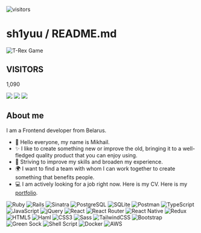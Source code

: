 ![visitors](https://visitor-badge.laobi.icu/badge?page_id=page.id)

# sh1yuu / README.md

![T-Rex Game](https://user-images.githubusercontent.com/25181517/117448147-7c0e0e00-af2b-11eb-9b6e-ea1e0c8f8a8d.gif)

## VISITORS
1,090

[![](https://img.shields.io/badge/Telegram-0088cc?style=for-the-badge&logo=telegram&logoColor=white)](https://t.me/sh1yuu)
[![](https://img.shields.io/badge/LinkedIn-0077B5?style=for-the-badge&logo=linkedin&logoColor=white)](https://www.linkedin.com/in/sh1yuu/)
[![](https://img.shields.io/badge/Instagram-E1306C?style=for-the-badge&logo=instagram&logoColor=white)](https://www.instagram.com/sh1yuu/)

## About me

I am a Frontend developer from Belarus.

- 👋 Hello everyone, my name is Mikhail.
- ✨ I like to create something new or improve the old, bringing it to a well-fledged quality product that you can enjoy using.
- 🚀 Striving to improve my skills and broaden my experience.
- 🌍 I want to find a team with whom I can work together to create something that benefits people.
- 💻 I am actively looking for a job right now. Here is my CV. Here is my [portfolio](https://sh1yuu.github.io/).
<img src="https://img.shields.io/badge/Ruby-CC342D?style=for-the-badge&#x26;logo=ruby&#x26;logoColor=white" alt="Ruby">
<img src="https://img.shields.io/badge/Rails-CC0000?style=for-the-badge&#x26;logo=rubyonrails&#x26;logoColor=white" alt="Rails">
<img src="https://img.shields.io/badge/Sinatra-000000?style=for-the-badge&#x26;logo=sinatra&#x26;logoColor=white" alt="Sinatra">
<img src="https://img.shields.io/badge/PostgreSQL-316192?style=for-the-badge&#x26;logo=postgresql&#x26;logoColor=white" alt="PostgreSQL">
<img src="https://img.shields.io/badge/SQLite-07405E?style=for-the-badge&#x26;logo=sqlite&#x26;logoColor=white" alt="SQLite">
<img src="https://img.shields.io/badge/Postman-FF6C37?style=for-the-badge&#x26;logo=postman&#x26;logoColor=white" alt="Postman">
<img src="https://img.shields.io/badge/TypeScript-007ACC?style=for-the-badge&#x26;logo=typescript&#x26;logoColor=white" alt="TypeScript">
<img src="https://img.shields.io/badge/JavaScript-323330?style=for-the-badge&#x26;logo=javascript&#x26;logoColor=F7DF1E" alt="JavaScript">
<img src="https://img.shields.io/badge/jQuery-0769AD?style=for-the-badge&#x26;logo=jquery&#x26;logoColor=white" alt="jQuery">
<img src="https://img.shields.io/badge/React-20232A?style=for-the-badge&#x26;logo=react&#x26;logoColor=61DAFB" alt="React">
<img src="https://img.shields.io/badge/React_Router-CA4245?style=for-the-badge&#x26;logo=react-router&#x26;logoColor=white" alt="React Router">
<img src="https://img.shields.io/badge/React_Native-20232A?style=for-the-badge&#x26;logo=react&#x26;logoColor=61DAFB" alt="React Native">
<img src="https://img.shields.io/badge/Redux-593D88?style=for-the-badge&#x26;logo=redux&#x26;logoColor=white" alt="Redux">
<img src="https://img.shields.io/badge/HTML5-E34F26?style=for-the-badge&#x26;logo=html5&#x26;logoColor=white" alt="HTML5">
<img src="https://img.shields.io/badge/Haml-EAD49B?style=for-the-badge&#x26;logo=haml&#x26;logoColor=white" alt="Haml">
<img src="https://img.shields.io/badge/CSS3-1572B6?style=for-the-badge&#x26;logo=css3&#x26;logoColor=white" alt="CSS3">
<img src="https://img.shields.io/badge/Sass-CC6699?style=for-the-badge&#x26;logo=sass&#x26;logoColor=white" alt="Sass">
<img src="https://img.shields.io/badge/Tailwind_CSS-38B2AC?style=for-the-badge&#x26;logo=tailwind-css&#x26;logoColor=white" alt="TailwindCSS">
<img src="https://img.shields.io/badge/Bootstrap-563D7C?style=for-the-badge&#x26;logo=bootstrap&#x26;logoColor=white" alt="Bootstrap">
<img src="https://img.shields.io/badge/GreenSock-88CE02?style=for-the-badge&#x26;logo=greensock&#x26;logoColor=white" alt="Green Sock">
<img src="https://img.shields.io/badge/Shell_Script-121011?style=for-the-badge&#x26;logo=gnu-bash&#x26;logoColor=white" alt="Shell Script">
<img src="https://img.shields.io/badge/Docker-2CA5E0?style=for-the-badge&#x26;logo=docker&#x26;logoColor=white" alt="Docker">
<img src="https://img.shields.io/badge/Amazon_AWS-FF9900?style=for-the-badge&#x26;logo=amazonaws&#x26;logoColor=white" alt="AWS">
